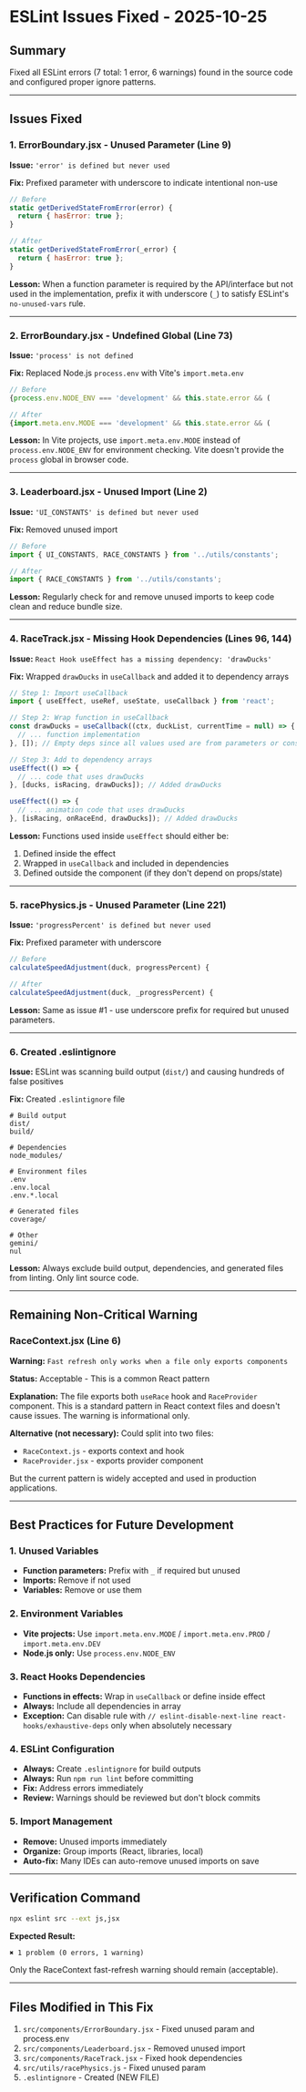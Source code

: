 # ESLint Issues Fixed - 2025-10-25

## Summary
Fixed all ESLint errors (7 total: 1 error, 6 warnings) found in the source code and configured proper ignore patterns.

---

## Issues Fixed

### 1. ErrorBoundary.jsx - Unused Parameter (Line 9)
**Issue:** `'error' is defined but never used`

**Fix:** Prefixed parameter with underscore to indicate intentional non-use
```javascript
// Before
static getDerivedStateFromError(error) {
  return { hasError: true };
}

// After
static getDerivedStateFromError(_error) {
  return { hasError: true };
}
```

**Lesson:** When a function parameter is required by the API/interface but not used in the implementation, prefix it with underscore (`_`) to satisfy ESLint's `no-unused-vars` rule.

---

### 2. ErrorBoundary.jsx - Undefined Global (Line 73)
**Issue:** `'process' is not defined`

**Fix:** Replaced Node.js `process.env` with Vite's `import.meta.env`
```javascript
// Before
{process.env.NODE_ENV === 'development' && this.state.error && (

// After
{import.meta.env.MODE === 'development' && this.state.error && (
```

**Lesson:** In Vite projects, use `import.meta.env.MODE` instead of `process.env.NODE_ENV` for environment checking. Vite doesn't provide the `process` global in browser code.

---

### 3. Leaderboard.jsx - Unused Import (Line 2)
**Issue:** `'UI_CONSTANTS' is defined but never used`

**Fix:** Removed unused import
```javascript
// Before
import { UI_CONSTANTS, RACE_CONSTANTS } from '../utils/constants';

// After
import { RACE_CONSTANTS } from '../utils/constants';
```

**Lesson:** Regularly check for and remove unused imports to keep code clean and reduce bundle size.

---

### 4. RaceTrack.jsx - Missing Hook Dependencies (Lines 96, 144)
**Issue:** `React Hook useEffect has a missing dependency: 'drawDucks'`

**Fix:** Wrapped `drawDucks` in `useCallback` and added it to dependency arrays
```javascript
// Step 1: Import useCallback
import { useEffect, useRef, useState, useCallback } from 'react';

// Step 2: Wrap function in useCallback
const drawDucks = useCallback((ctx, duckList, currentTime = null) => {
  // ... function implementation
}, []); // Empty deps since all values used are from parameters or constants

// Step 3: Add to dependency arrays
useEffect(() => {
  // ... code that uses drawDucks
}, [ducks, isRacing, drawDucks]); // Added drawDucks

useEffect(() => {
  // ... animation code that uses drawDucks
}, [isRacing, onRaceEnd, drawDucks]); // Added drawDucks
```

**Lesson:** Functions used inside `useEffect` should either be:
1. Defined inside the effect
2. Wrapped in `useCallback` and included in dependencies
3. Defined outside the component (if they don't depend on props/state)

---

### 5. racePhysics.js - Unused Parameter (Line 221)
**Issue:** `'progressPercent' is defined but never used`

**Fix:** Prefixed parameter with underscore
```javascript
// Before
calculateSpeedAdjustment(duck, progressPercent) {

// After
calculateSpeedAdjustment(duck, _progressPercent) {
```

**Lesson:** Same as issue #1 - use underscore prefix for required but unused parameters.

---

### 6. Created .eslintignore
**Issue:** ESLint was scanning build output (`dist/`) and causing hundreds of false positives

**Fix:** Created `.eslintignore` file
```
# Build output
dist/
build/

# Dependencies
node_modules/

# Environment files
.env
.env.local
.env.*.local

# Generated files
coverage/

# Other
gemini/
nul
```

**Lesson:** Always exclude build output, dependencies, and generated files from linting. Only lint source code.

---

## Remaining Non-Critical Warning

### RaceContext.jsx (Line 6)
**Warning:** `Fast refresh only works when a file only exports components`

**Status:** Acceptable - This is a common React pattern

**Explanation:** The file exports both `useRace` hook and `RaceProvider` component. This is a standard pattern in React context files and doesn't cause issues. The warning is informational only.

**Alternative (not necessary):** Could split into two files:
- `RaceContext.js` - exports context and hook
- `RaceProvider.jsx` - exports provider component

But the current pattern is widely accepted and used in production applications.

---

## Best Practices for Future Development

### 1. Unused Variables
- **Function parameters:** Prefix with `_` if required but unused
- **Imports:** Remove if not used
- **Variables:** Remove or use them

### 2. Environment Variables
- **Vite projects:** Use `import.meta.env.MODE` / `import.meta.env.PROD` / `import.meta.env.DEV`
- **Node.js only:** Use `process.env.NODE_ENV`

### 3. React Hooks Dependencies
- **Functions in effects:** Wrap in `useCallback` or define inside effect
- **Always:** Include all dependencies in array
- **Exception:** Can disable rule with `// eslint-disable-next-line react-hooks/exhaustive-deps` only when absolutely necessary

### 4. ESLint Configuration
- **Always:** Create `.eslintignore` for build outputs
- **Always:** Run `npm run lint` before committing
- **Fix:** Address errors immediately
- **Review:** Warnings should be reviewed but don't block commits

### 5. Import Management
- **Remove:** Unused imports immediately
- **Organize:** Group imports (React, libraries, local)
- **Auto-fix:** Many IDEs can auto-remove unused imports on save

---

## Verification Command
```bash
npx eslint src --ext js,jsx
```

**Expected Result:**
```
✖ 1 problem (0 errors, 1 warning)
```

Only the RaceContext fast-refresh warning should remain (acceptable).

---

## Files Modified in This Fix
1. `src/components/ErrorBoundary.jsx` - Fixed unused param and process.env
2. `src/components/Leaderboard.jsx` - Removed unused import
3. `src/components/RaceTrack.jsx` - Fixed hook dependencies
4. `src/utils/racePhysics.js` - Fixed unused param
5. `.eslintignore` - Created (NEW FILE)
